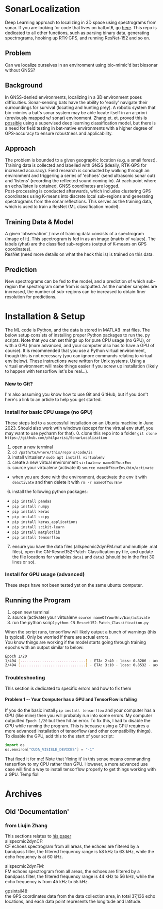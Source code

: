 # SonarLocalization
Deep Learning approach to localizing in 3D space using spectrograms from sonar. If you are looking for code that lives on batbot6, go [here](https://github.com/BIST-Research/batbot6). This repo is dedicated to all other functions, such as parsing binary data, generating spectrograms, hooking up RTK-GPS, and running ResNet-152 and so on. 

## Problem
Can we localize ourselves in an environment using bio-mimic'd bat biosonar without GNSS?

## Background
In GNSS-denied environments, localizing in a 3D environment poses difficulties. Sonar-sensing bats have the ability to 'easily' navigate their surroundings for survival (locating and hunting prey). A robotic system that bio-mimics a bat's sonar system may be able locate itself in an a-priori (previously mapped w/ sonar) environment. Zhang et. et. proved this is [possible](https://iopscience.iop.org/article/10.1088/1748-3190/acb51f/meta) using a supervised deep learning classification model, but there is a need for field testing in bat-native environments with a higher degree of GPS-accuracy to ensure robustness and applicability.

## Approach
The problem is bounded to a given geographic location (e.g. a small forest). Training data is collected and labelled with GNSS (ideally, RTK-GPS for increased accuracy). Field research is conducted by walking through an environment and triggering a series of 'echoes' (send ultrasonic sonar out) and 'listens' (recording the reflected sound coming in). At each point where an echo/listen is obtained, GNSS coordinates are logged.  
Post-processing is conducted afterwards, which includes clustering GPS coordinates using K-means into discrete local sub-regions and generating spectrograms from the sonar reflections. This serves as the training data, which is used to train a ResNet (ML classification model).  

## Training Data & Model
A given 'observation' / row of training data consists of a spectrogram (image of it). This spectrogram is fed in as an image (matrix of values). The labels (yhat) are the classified sub-regions (output of K-means on GPS coordinates).  
ResNet (need more details on what the heck this is) is trained on this data.

## Prediction
New spectrograms can be fed to the model, and a prediction of which sub-region the spectrogram came from is outputted. As the number samples are increased, the number of sub-regions can be increased to obtain finer resolution for predictions. 

# Installation & Setup
The ML code is Python, and the data is stored in MATLAB .mat files. The below setup consists of installing proper Python packages to run the. py scripts. Note that you can set things up for pure CPU usage (no GPU), or with a GPU (more advanced, and your computer also has to have a GPU of course). It is recommended that you use a Python virtual environment, though this is not necessary (you can ignore commands relating to virtual env below). These instructions were written for Unix systems. Using a virtual environment will make things easier if you screw up installation (likely to happen with tensorflow let's be real...). 

### New to Git?
I'm also assuming you know how to use Git and GitHub, but if you don't here's a link to an article to help you get started. 

### Install for basic CPU usage (no GPU)
These steps led to a successful installation on an Ubuntu machine in June 2023. Should also work wtih windows (except for the virtual env stuff, you may want to use pycharm for that). 
0. clone this repo into a folder `git clone https://github.com/philparisi/SonarLocalization`
1. open a new terminal
2. ```cd /path/to/where/this/repo's/code/is```
3. install virtualenv ```sudo apt install virtualenv```
4. create a new virtual environment ```virtualenv nameOfYourEnv```
5. source your virtualenv (activate it) ```source nameOfYourEnv/bin/activate```
- when you are done with the environment, deactivate the env it with ```deactivate``` and then delete it with ```rm -r nameOfYourEnv```
6. install the following python packages:
- ```pip install pandas```
- ```pip install numpy```
- ```pip install keras```
- ```pip install scipy```
- ```pip install keras_applications```
- ```pip install scikit-learn```
- ```pip install matplotlib```
- ```pip install tensorflow```

7. ensure you have the data files (allspecmic2dynFM.mat and mutliple .mat files), open the CN-Resnet152-Patch-Classification.py file, and update the file locations for variables `data1` and `data3` (should be in the first 30 lines or so).

### Install for GPU usage (advanced)
These steps have not been tested yet on the same ubuntu computer.




## Running the Program
1. open new terminal
2. source (activate) your virtualenv `source nameOfYourEnv/bin/activate`
3. run the python script `python CN-Resnet152-Patch_Classification.py`

When the script runs, tensorflow will likely output a bunch of warnings (this is typical). Only be worried if there are actual errors.  
You know things are working if the model starts going through training epochs with an output similar to below:
```bash
Epoch 1/20
1/494 [..............................] - ETA: 2:40 - loss: 0.8206 - accuracy: 0.703
2/494 [..............................] - ETA: 3:10 - loss: 0.8532 - accuracy: 0.664  
  ```

### Troubleshooting
This section is dedicated to specific errors and how to fix them

#### Problem 1 -- Your Computer has a GPU and TensorFlow is failing
If you do the basic install `pip install tensorflow` and your computer has a GPU (like mine) then you will probably run into some errors. My computer outputted `Epoch 1/20` but then hit an error. To fix this, I had to disable the GPU while running the program. This is because using a GPU requires a more advanced installation of tensorflow (and other compatibility things). To disable the GPU, add this to the start of your script:
```python
import os
os.environ["CUDA_VISIBLE_DEVICES"] = "-1"
```
That fixed it for me! Note that 'fixing it' in this sense means commanding tensorflow to my CPU rather than GPU. However, a more advanced use case will find a way to install tensorflow properly to get things working with a GPU. Temp fix!


# Archives

## Old 'Documentation'  

### from Liujin Zhang
This sections relates to [his paper](https://iopscience.iop.org/article/10.1088/1748-3190/acb51f/meta)  
allspecmic2dynCF:  
CF echoes spectrogram from all areas, the echoes are filtered by a bandpass filter, the filtered frequency range is 58 kHz to 63 kHz, while the echo frequency is at 60 kHz.  

allspecmic2dynFM:  
FM echoes spectrogram from all areas, the echoes are filtered by a bandpass filter, the filtered frequency range is 44 kHz to 56 kHz, while the echo frequency is from 45 kHz to 55 kHz.  

gpsintall48:  
the GPS coordinates data from the data collection area, in total 37,136 echo locations, and each data point represents the longitude and latitude.  
